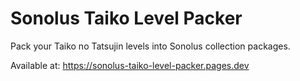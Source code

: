 # Sonolus Taiko Level Packer

Pack your Taiko no Tatsujin levels into Sonolus collection packages.

Available at: https://sonolus-taiko-level-packer.pages.dev

